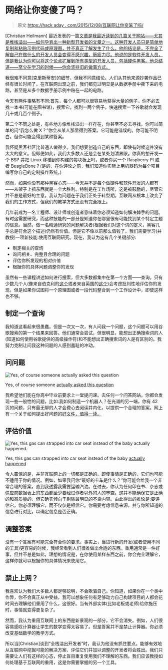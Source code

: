 # 网络让你变傻了吗？

> 原文:[https://hack aday . com/2015/12/08/互联网让你变笨了吗/](https://hackaday.com/2015/12/08/does-the-internet-make-you-stupid/)

[Christian Heilmann] 最近发表的一篇[文章是我最近读到的几篇关于网站——尤其是堆栈溢出——如何孕育出一种新型开发者的文章之一。这种开发人员只是简单地复制和粘贴示例代码或原理图，并不真正了解发生了什么。他的结论是，不完全了解自己在做什么的开发人员会变得不感兴趣，筋疲力尽。他说的是软件开发人员，但是我认为你可以将这个论点扩展到所有类型的开发人员，包括硬件黑客。他总结道——至少在学习的时候——你会坚持旧的做事方式。](https://www.christianheilmann.com/2015/07/17/the-full-stackoverflow-developer/)

我很难不同意[克里斯蒂安]的细节，但我不同意结论。人们从其他来源抄袭作品已经有很长时间了。在互联网出现之前，我们都见过明显是从数据手册中撕下来的电路，甚至是从多个数据手册示例中粘在一起的电路。

今天有两件事略有不同:首先，每个人都可以很容易地获得大量的例子。你不必去找一本书(可能在图书馆)，搜索它，找到一两个例子。快速搜索一下谷歌就会发现几十或几百个例子。

第二个不同之处是，有些地方像堆栈溢出一样存在，你甚至不必去寻找。你可以简单的问“我怎么做 X？”你会从某人那里得到答案。它可能是错误的。你可能不明白。但你可能会得到某种答案。

我怀疑黑客社区比普通人做得少。我们想要创造自己的东西，即使有时候这并没有太大的意义。但即便如此，我们大多数人还是会在某处划清界限。你真的想开发一个 BSP 并把 Linux 移植到你构建的每块板上吗，或者你买一个 Raspberry PI 或者 BeagleBone？(是的，在你评论之前，我们知道你实际上用机器码为每个项目编写你自己的定制操作系统。)

然而，如果你没有那种黑客心态——今天并不是每个做硬件和软件开发的人都有——从架子上抓东西就是一个大胜利。特别是在工作场所，这是被鼓励的，尽管它并不总是最好的主意。我认为问题在于我们正处于转型期。互联网从根本上改变了我们的工作方式，但我们的教学方式还没有完全跟上。

几年前成为一名工程师、设计师或创造者意味着你必须知道如何解决棘手的问题。有时这需要研究，而这种技能的一部分是知道你在哪里很有可能找到某个特定主题的信息。当然，做一名精通研究的问题解决者(根据我们对这个词的定义，黑客几乎总是符合这个描述)仍然有价值。但是它不像以前那么值钱了。我们需要学习(并教授)一项新技能:使用互联网研究。现在，我认为这有几个关键部分:

*   制定相关的查询
*   询问相关、完整且合理的问题
*   评估你所发现的相对价值
*   根据你的具体问题调整你的发现

虽然有一些课程讲述如何进行搜索，但大多数都集中在第一个方面——查询。只有少数几个人(像来自伯克利的[这个](http://www.lib.berkeley.edu/TeachingLib/Guides/Internet/Handouts.html)或者来自英国的[这个](http://www.bristol.ac.uk/library/support/findinginfo/evaluation/))会考虑批判性地评估你的发现，但是如果你试图将一个原理图或者一段代码整合到一个工作设计中，即使这样也不够。

## 制定一个查询

我知道这看起来很愚蠢。但是一次又一次，有人问我一个问题，这个问题可以用谷歌搜索的第一个结果来回答。他们通常会尝试，但很明显，能想出正确搜索词的人(知道如何使用谷歌提供的高级操作符)和不能想出正确搜索词的人是有区别的。我努力克制让问我这种问题的人感到羞耻的冲动。

## 问问题

![Yes, of course someone actually asked this question](../Images/fc9ccba671efc9efb07c33dfaef43c12.png)

Yes, of course someone [actually asked this question](https://answers.yahoo.com/question/index?qid=20070216225736AAciATU)

我希望他们能在你高中毕业前要求上一堂提问课。去任何一个问答网站，你都会发现一些一般性的问题，比如:我如何制造一个机器人？在光谱的另一端，你有 42 页的问题，只有最无聊的人才会费心去阅读并内化，以提供一个合理的答案。网上有一个关于如何提出好问题的[好文件，值得一读。](http://www.catb.org/esr/faqs/smart-questions.html)

## 评估价值

![Yes, this gas can strapped into car seat instead of the baby actually happened.](../Images/0b4342193bff46e5d9b35408c947b959.png)

Yes, this gas can strapped into car seat instead of the baby [actually happened](http://latino.foxnews.com/latino/news/2012/06/06/what-wrong-here-gas-can-safely-fastened-toddler-on-lose/)

令人震惊的是，并非互联网上的一切都是正确的。即使事情是正确的，它们也可能不适用于你的情况。例如，如果我问你“最好的卡车是什么？”你可能会给我一个非常合理的答案，直到我透露我需要运输汽油。在过去，你认为任何印在书、杂志或供应商数据表上的东西都至少要经过作者以外的人的审查。这并不能确保它是正确的和高质量的，但它确实倾向于剔除最明显的不良内容。由此得出的推论是:要评估它，你必须理解它，而不仅仅是相信它。你需要考虑信息来源，并与你所知道的信息进行对比，以确定信息是否正确。

## 调整答案

没有一个答案有可能完全符合你的要求。事实上，当进行新的开发(或者使用不同的工具)更容易的时候，我经常看到人们很难做出合适的东西。重用通常是一件好事，但并不总是如此。理想的情况是，在你使用某样东西之前，你会完全理解它，这样你就可以根据你的具体情况来使用它。

## 禁止上网？

我喜欢认为我们大多数人都足够聪明，不会欺骗自己。你知道，如果你在一个类中作弊，你不会真正从中受益，我可以想象任何有足够动力自己构建项目的人都会花时间去理解他们重用了什么，这很好。当有外部实体(比如老板或老师)给你施压时，事情就变得更复杂了。

然而，我认为重用互联网上的东西是新景观的一部分，它不会消失。例如，人们很容易感叹计算器让学生的数学变得太容易了。但是答案并不是禁止计算器。你必须改变基础数学的教学方式。

所以当[Christian]谈到“全栈溢出开发者”时，我认为他没有抓住要点。能够有效地从互联网中挖掘可能的解决方案、评估它们并加以调整的开发者将会胜出。我们只需要让人们有这样的心态，停止盲目重复使用我们不理解的东西。我们应该教授如何处理基于互联网的重用，这是你需要掌握的另一个工具。